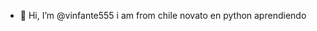 - 👋 Hi, I’m @vinfante555
i am from chile
novato en python
aprendiendo


<!---
vinfante555/vinfante555 is a ✨ special ✨ repository because its `README.md` (this file) appears on your GitHub profile.
You can click the Preview link to take a look at your changes.
--->
